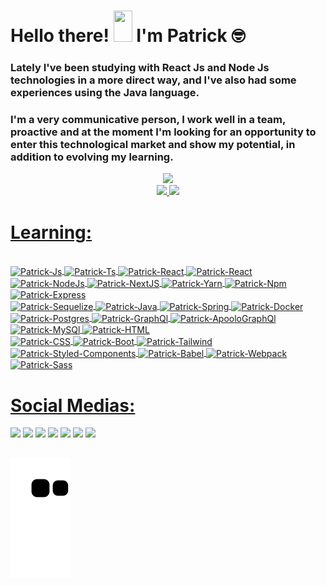 <h1 align="left">Hello there! <img src="https://raw.githubusercontent.com/kaueMarques/kaueMarques/master/hi.gif" height= "50px" width="30px"> I'm Patrick 🤓</h1>

### Lately I've been studying with React Js and Node Js technologies in a more direct way, and I've also had some experiences using the Java language.

### I'm a very communicative person, I work well in a team, proactive and at the moment I'm looking for an opportunity to enter this technological market and show my potential, in addition to evolving my learning.

<div align="center">
   <img height="380em" src="https://user-images.githubusercontent.com/70382532/138322189-2db8df52-9dcb-40a0-88a8-c365466bd33d.gif"/>
</div>
<div align="center">
<a href="https://github.com/Patrick-Jabba">
<img height="150em" src="https://github-readme-stats.vercel.app/api?username=patrick-jabba&show_icons=true&theme=nightowl&include_all_commits=true&count_private=true"/>
<img height="150em" src="https://github-readme-stats.vercel.app/api/top-langs/?username=patrick-jabba&layout=compact&langs_count=7&theme=nightowl"/>

</div> 
   
# Learning:
           
<div style="display: inline_block"><br>
<img align="center" alt="Patrick-Js" src="https://img.shields.io/badge/JavaScript-323330?style=for-the-badge&logo=javascript&logoColor=F7DF1E">
<img align="center" alt="Patrick-Ts" src="https://img.shields.io/badge/TypeScript-007ACC?style=for-the-badge&logo=typescript&logoColor=white" />
<img align="center" alt="Patrick-React" src="https://img.shields.io/badge/React-20232A?style=for-the-badge&logo=react&logoColor=61DAFB">
<img align="center" alt="Patrick-React" src="https://img.shields.io/badge/React_Native-20232A?style=for-the-badge&logo=react&logoColor=61DAFB">
<img align="center" alt="Patrick-NodeJs" src="https://img.shields.io/badge/Node.js-339933?style=for-the-badge&logo=nodedotjs&logoColor=white" />
<img align="center" alt="Patrick-NextJS" src="https://img.shields.io/badge/next.js-000000?style=for-the-badge&logo=nextdotjs&logoColor=white" />
<img align="center" alt="Patrick-Yarn" src="https://img.shields.io/badge/Yarn-2C8EBB?style=for-the-badge&logo=yarn&logoColor=white" />   
<img align="center" alt="Patrick-Npm" src="https://img.shields.io/badge/npm-CB3837?style=for-the-badge&logo=npm&logoColor=white" /> 
<img align="center" alt="Patrick-Express" src="https://img.shields.io/badge/Express.js-000000?style=for-the-badge&logo=express&logoColor=white" />
<br />
<img align="center" alt="Patrick-Sequelize" src="https://img.shields.io/badge/Sequelize-52B0E7?style=for-the-badge&logo=Sequelize&logoColor=white" />
<img align="center" alt="Patrick-Java" src="https://img.shields.io/badge/Java-ED8B00?style=for-the-badge&logo=java&logoColor=white"/>
<img align="center" alt="Patrick-Spring" src="https://img.shields.io/badge/Spring-6DB33F?style=for-the-badge&logo=spring&logoColor=white" />
<img align="center" alt="Patrick-Docker" src="https://img.shields.io/badge/Docker-2CA5E0?style=for-the-badge&logo=docker&logoColor=white" />
<img align="center" alt="Patrick-Postgres" src="https://img.shields.io/badge/PostgreSQL-316192?style=for-the-badge&logo=postgresql&logoColor=white" />
<img align="center" alt="Patrick-GraphQl" src="https://img.shields.io/badge/GraphQl-E10098?style=for-the-badge&logo=graphql&logoColor=white" />
<img align="center" alt="Patrick-ApooloGraphQl" src="https://img.shields.io/badge/Apollo%20GraphQL-311C87?&style=for-the-badge&logo=Apollo%20GraphQL&logoColor=white"/>
<img align="center" alt="Patrick-MySQl" src="https://img.shields.io/badge/MySQL-005C84?style=for-the-badge&logo=mysql&logoColor=white" />
<img align="center" alt="Patrick-HTML" src="https://img.shields.io/badge/HTML5-E34F26?style=for-the-badge&logo=html5&logoColor=white">
<br />
<img align="center" alt="Patrick-CSS" src="https://img.shields.io/badge/CSS3-1572B6?style=for-the-badge&logo=css3&logoColor=white">
<img align="center" alt="Patrick-Boot" src="https://img.shields.io/badge/Bootstrap-563D7C?style=for-the-badge&logo=bootstrap&logoColor=white" />
<img align="center" alt="Patrick-Tailwind" src="https://img.shields.io/badge/Tailwind_CSS-38B2AC?style=for-the-badge&logo=tailwind-css&logoColor=white" />
<img align="center" alt="Patrick-Styled-Components" src="https://img.shields.io/badge/styled--components-DB7093?style=for-the-badge&logo=styled-components&logoColor=white" />
<img align="center" alt="Patrick-Babel" src="https://img.shields.io/badge/Babel-F9DC3E?style=for-the-badge&logo=babel&logoColor=white" />
<img align="center" alt="Patrick-Webpack" src="https://img.shields.io/badge/Webpack-8DD6F9?style=for-the-badge&logo=Webpack&logoColor=white" />
<img align="center" alt="Patrick-Sass" src="https://img.shields.io/badge/Sass-CC6699?style=for-the-badge&logo=sass&logoColor=white" />
          
          
# Social Medias:
  
<a href="https://dev.to/patrickjabba" target="_blank"><img src="https://img.shields.io/badge/dev.to-0A0A0A?style=for-the-badge&logo=dev.to&logoColor=white" target="_blank"></a>
![](https://komarev.com/ghpvc/?username=patrick-jabba&style=for-the-badge)
<a href="https://www.linkedin.com/in/patrick-monteiro-fischer-1316369b/" target="_blank"><img src="https://img.shields.io/badge/-LinkedIn-%230077B5?style=for-the-badge&logo=linkedin&logoColor=white" target="_blank"></a>
<a href = "mailto:monteiromonterio@gmail.com"><img src="https://img.shields.io/badge/Gmail-D14836?style=for-the-badge&logo=gmail&logoColor=white" target="_blank"></a>
<a href="https://open.spotify.com/user/12167587969?si=86f1e8b83fa74a60" target="_blank"><img src="https://img.shields.io/badge/Spotify-1ED760?&style=for-the-badge&logo=spotify&logoColor=white" target="_blank"></a>
<a href="https://www.instagram.com/tricks_n_meeples/" target="_blank"><img src="https://img.shields.io/badge/-Instagram-%23E4405F?style=for-the-badge&logo=instagram&logoColor=white" target="_blank"></a>
<a href="https://twitter.com/SharpzinU" target="_blank"><img src="https://img.shields.io/badge/Twitter-1DA1F2?style=for-the-badge&logo=twitter&logoColor=white" target="_blank"></a>


## 

![Snake animation](https://github.com/patrick-jabba/patrick-jabba/blob/output/github-contribution-grid-snake.svg)


  
</div>
   
